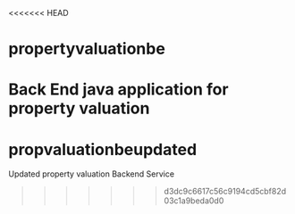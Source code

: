 <<<<<<< HEAD
# propertyvaluationbe
Back End java application for property valuation
=======
# propvaluationbeupdated
Updated property valuation Backend Service
>>>>>>> d3dc9c6617c56c9194cd5cbf82d03c1a9beda0d0
